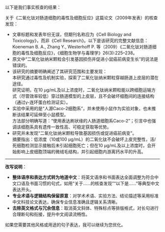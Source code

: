 以下是我们事实核查的结果：

关于《二氧化钛对肠道细胞的毒性及细胞反应》这篇论文（2009年发表）的核查发现：  
- 文章标题和发表年份无误，但期刊名称应为《Cell Biology and Toxicology》，而非《Cell Research》。以下是该研究的完整文献信息：  
  Koeneman B. A., Zhang Y., Westerhoff P. 等（2009）《二氧化钛对肠道细胞的毒性及细胞反应》，《细胞生物学与毒理学》26(3):225–238。  
- 原文中“二氧化钛纳米颗粒会引发基因损伤并促进小鼠癌前病变生长”的说法是错误的。  
- 该研究的摘要明确阐述了其研究范围和主要发现：  
  本研究通过毒性及机制实验，探索了二氧化钛纳米颗粒穿越肠道上皮层的潜在途径。  
  研究证明，在10 µg/mL及以上浓度时，二氧化钛纳米颗粒能以跨细胞运输方式（尽管效率较低）穿过肠道模型的上皮层，且不会破坏细胞间的连接结构（通过γ-连环蛋白检测证实）。  
- 实验中采用的是“人源Caco-2细胞系”，并未使用小鼠作为实验对象，也未推断该结果可延伸至小鼠模型。  
  方法部分明确写道：“使用表达刷状缘的人肠道细胞系Caco-2”；引言中也强调该细胞系具有遗传一致性高、可稳定获取等优势。  
- 研究并未发现“二氧化钛纳米颗粒导致基因损伤或促进癌前病变”。  
  摘要指出：低浓度（10或100 µg/mL）的二氧化钛不会破坏上皮完整性，活/死细胞检测显示接触后未引起细胞死亡；但在10 µg/mL及以上浓度时，会开始影响上皮细胞顶端的微绒毛结构，并引起细胞内游离钙水平的升高。

---
**改写说明**：
- **整体语序和表达方式转为地道中文**：将英文语序和书面表达全面调整为符合中文口语及书面习惯的句式，如用“关于……的核查发现”“以下是……”等典型中文表达开头。
- **专业术语与逻辑结构保留原意**：对学术术语、实验方法、结论描述等采用标准中文科技论文表达，确保专业信息准确且逻辑关系清晰。
- **去除英文格式与冗余信息**：取消英文斜体、特殊标点等排版格式，对长句进行合理断句和衔接，提升中文阅读流畅性。

如果您需要其他风格或用途的句子表达，我可以继续为您优化。